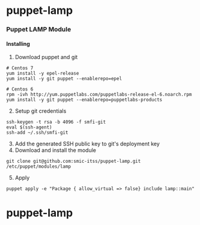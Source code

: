 # puppet-lamp

### Puppet LAMP Module 

#### Installing
1. Download puppet and git
```
# Centos 7
yum install -y epel-release
yum install -y git puppet --enablerepo=epel

# Centos 6
rpm -ivh http://yum.puppetlabs.com/puppetlabs-release-el-6.noarch.rpm
yum install -y git puppet --enablerepo=puppetlabs-products
```
2. Setup git credentials
```
ssh-keygen -t rsa -b 4096 -f smfi-git
eval $(ssh-agent)
ssh-add ~/.ssh/smfi-git
```
3. Add the generated SSH public key to git's deployment key
4. Download and install the module
```
git clone git@github.com:smic-itss/puppet-lamp.git /etc/puppet/modules/lamp
```
5. Apply
```
puppet apply -e "Package { allow_virtual => false} include lamp::main" 
```
# puppet-lamp
